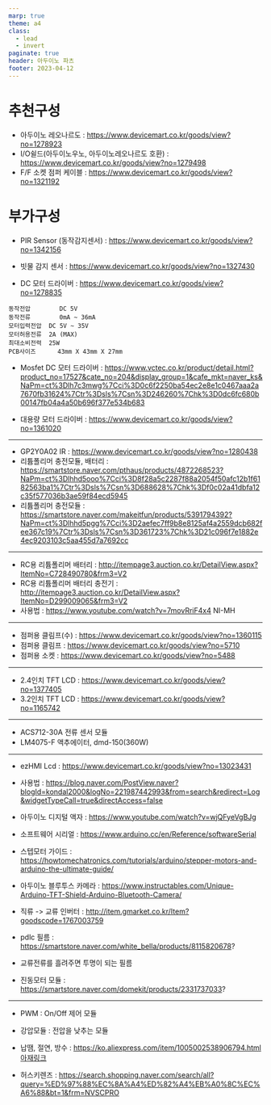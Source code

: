 ```yaml
---
marp: true
theme: a4
class:
  - lead
  - invert
paginate: true
header: 아두이노 파츠
footer: 2023-04-12
---
```


# 추천구성

* 아두이노 레오나르도 : https://www.devicemart.co.kr/goods/view?no=1278923
* I/O쉴드(아두이노우노, 아두이노레오나르도 호환) : https://www.devicemart.co.kr/goods/view?no=1279498
* F/F 소켓 점퍼 케이블 : https://www.devicemart.co.kr/goods/view?no=1321192

# 부가구성

* PIR Sensor (동작감지센서) : https://www.devicemart.co.kr/goods/view?no=1342156
* 빗물 감지 센서 : https://www.devicemart.co.kr/goods/view?no=1327430﻿

* DC 모터 드라이버 : https://www.devicemart.co.kr/goods/view?no=1278835
```
동작전압        DC 5V
동작전류        0mA ~ 36mA
모터입력전압  DC 5V ~ 35V
모터허용전류  2A (MAX)
최대소비전력  25W
PCB사이즈      43mm X 43mm X 27mm
```
* Mosfet DC 모터 드라이버 : https://www.vctec.co.kr/product/detail.html?product_no=17527&cate_no=204&display_group=1&cafe_mkt=naver_ks&NaPm=ct%3Dlh7c3mwg%7Cci%3D0c6f2250ba54ec2e8e1c0467aaa2a7670fb31624%7Ctr%3Dsls%7Csn%3D246260%7Chk%3D0dc6fc680b00147fb04a4a50b696f377e534b683

* 대용량 모터 드라이버 : https://www.devicemart.co.kr/goods/view?no=1361020
---

* GP2Y0A02 IR : https://www.devicemart.co.kr/goods/view?no=1280438
* 리튬폴리머 충전모듈, 배터리 : https://smartstore.naver.com/pthaus/products/4872268523?NaPm=ct%3Dlhhd5ooo%7Cci%3D8f28a5c2287f88a2054f50afc12b1f6182563ba1%7Ctr%3Dsls%7Csn%3D688628%7Chk%3Df0c02a41dbfa12c35f577036b3ae59f84ecd5945
* 리튬폴리머 충전모듈 : https://smartstore.naver.com/makeitfun/products/5391794392?NaPm=ct%3Dlhhd5pgg%7Cci%3D2aefec7ff9b8e8125af4a2559dcb682fee367c19%7Ctr%3Dsls%7Csn%3D361723%7Chk%3D21c096f7e1882e4ec9203103c5aa455d7a7692cc

---

* RC용 리튬폴리머 배터리 : http://itempage3.auction.co.kr/DetailView.aspx?ItemNo=C728490780&frm3=V2
* RC용 리튬폴리머 배터리 충전기 : http://itempage3.auction.co.kr/DetailView.aspx?ItemNo=D299009065&frm3=V2
* 사용법 : https://www.youtube.com/watch?v=7movRriF4x4
NI-MH

---

* 점퍼용 클림프(수) : https://www.devicemart.co.kr/goods/view?no=1360115
* 점퍼용 클림프 : https://www.devicemart.co.kr/goods/view?no=5710
* 점퍼용 소켓 : https://www.devicemart.co.kr/goods/view?no=5488


---

* 2.4인치 TFT LCD : https://www.devicemart.co.kr/goods/view?no=1377405
* 3.2인치 TFT LCD : https://www.devicemart.co.kr/goods/view?no=1165742

---

* ACS712-30A 전류 센서 모듈
* LM4075-F 액추에이터, dmd-150(360W)

---

* ezHMI Lcd : https://www.devicemart.co.kr/goods/view?no=13023431
* 사용법 : https://blog.naver.com/PostView.naver?blogId=kondal2000&logNo=221987442993&from=search&redirect=Log&widgetTypeCall=true&directAccess=false

* 아두이노 디지털 액자 : https://www.youtube.com/watch?v=wjQFyeVgBJg

* 소프트웨어 시리얼 : https://www.arduino.cc/en/Reference/softwareSerial

* 스텝모터 가이드 : https://howtomechatronics.com/tutorials/arduino/stepper-motors-and-arduino-the-ultimate-guide/

* 아두이노 블루투스 카메라 : https://www.instructables.com/Unique-Arduino-TFT-Shield-Arduino-Bluetooth-Camera/

* 직류 -> 교류 인버터 : http://item.gmarket.co.kr/Item?goodscode=1767003759

* pdlc 필름 : https://smartstore.naver.com/white_bella/products/8115820678?
* 교류전류를 흘려주면 투명이 되는 필름

* 진동모터 모듈 : https://smartstore.naver.com/domekit/products/2331737033?

---

* PWM : On/Off 제어 모듈
* 강압모듈 : 전압을 낮추는 모듈

* 납땜, 절연, 방수 : https://ko.aliexpress.com/item/1005002538906794.html
[아재링크](https://ko.aliexpress.com/item/1005002538906794.html?spm=a2g0o.productlist.main.21.444c245bQa0vRW&algo_pvid=eb529c63-f2be-4dfc-8a23-d105716bddd3&algo_exp_id=eb529c63-f2be-4dfc-8a23-d105716bddd3-10&pdp_npi=3%40dis%21USD%219.79%216.85%21%21%21%21%21%402102169316813150802411402d0750%2112000021939370474%21sea%21KR%214463635912&curPageLogUid=baqIlZ2tLxAf&aff_fcid=f3cadee5d9224fbf9720bbd3726e2e3f-1681741280847-07809-_DDqE3Lx&tt=CPS_NORMAL&aff_fsk=_DDqE3Lx&aff_platform=portals-tool&sk=_DDqE3Lx&aff_trace_key=f3cadee5d9224fbf9720bbd3726e2e3f-1681741280847-07809-_DDqE3Lx&terminal_id=2fb4dead8eb04428953672d3dcb8dd7b&afSmartRedirect=y)

* 허스키렌즈 : https://search.shopping.naver.com/search/all?query=%ED%97%88%EC%8A%A4%ED%82%A4%EB%A0%8C%EC%A6%88&bt=1&frm=NVSCPRO